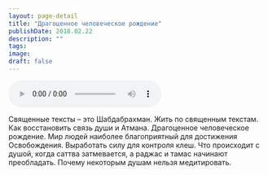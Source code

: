 ```yaml
---
layout: page-detail
title: "Драгоценное человеческое рождение"
publishDate: 2018.02.22
description: ""
tags:
image:
draft: false
---
```


<audio title="2018.02.22 - Драгоценное человеческое рождение.mp3" src="https://filer-api.advayta.org/v1.0/public/files/75075" controls=""></audio>

 Священные тексты – это Шабдабрахман. Жить по священным текстам. Как восстановить связь души и Атмана. Драгоценное человеческое рождение. Мир людей наиболее благоприятный для достижения Освобождения. Выработать силу для контроля клеш. Что происходит с душой, когда саттва затмевается, а раджас и тамас начинают преобладать. Почему некоторым душам нельзя медитировать. 

  
